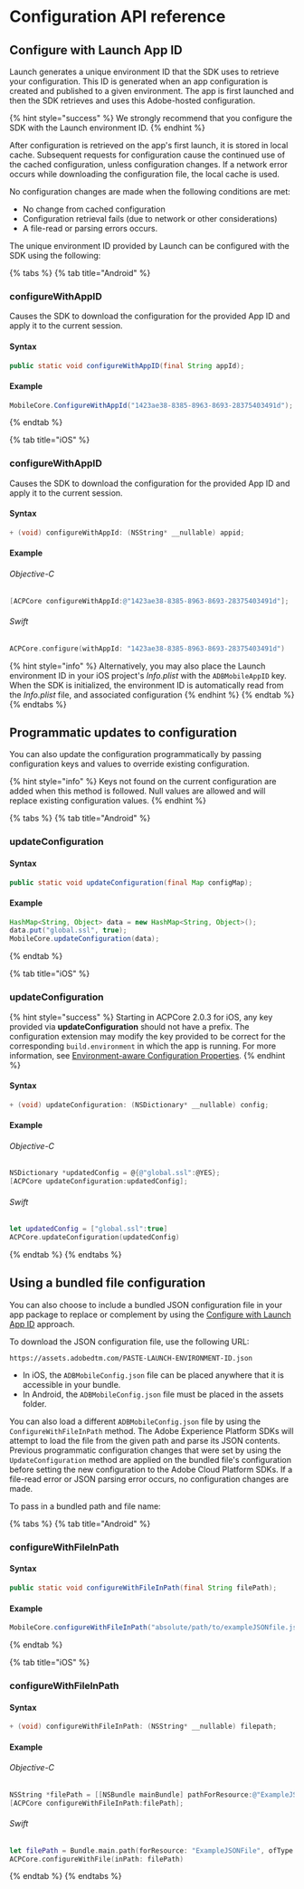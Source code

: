 # Configuration API reference

## Configure with Launch App ID

Launch generates a unique environment ID that the SDK uses to retrieve your configuration. This ID is generated when an app configuration is created and published to a given environment. The app is first launched and then the SDK retrieves and uses this Adobe-hosted configuration.

{% hint style="success" %}
We strongly recommend that you configure the SDK with the Launch environment ID.
{% endhint %}

After configuration is retrieved on the app's first launch, it is stored in local cache. Subsequent requests for configuration cause the continued use of the cached configuration, unless configuration changes. If a network error occurs while downloading the configuration file, the local cache is used.

No configuration changes are made when the following conditions are met:

* No change from cached configuration
* Configuration retrieval fails \(due to network or other considerations\)
* A file-read or parsing errors occurs.

The unique environment ID provided by Launch can be configured with the SDK using the following:

{% tabs %}
{% tab title="Android" %}
### configureWithAppID

Causes the SDK to download the configuration for the provided App ID and apply it to the current session.

#### Syntax

```java
public static void configureWithAppID(final String appId);
```

#### Example

```java
MobileCore.ConfigureWithAppId("1423ae38-8385-8963-8693-28375403491d");
```
{% endtab %}

{% tab title="iOS" %}
### configureWithAppID

Causes the SDK to download the configuration for the provided App ID and apply it to the current session.

#### Syntax

```objectivec
+ (void) configureWithAppId: (NSString* __nullable) appid;
```

#### Example
###### Objective-C

```objectivec
[ACPCore configureWithAppId:@"1423ae38-8385-8963-8693-28375403491d"];
```

###### Swift

```swift
ACPCore.configure(withAppId: "1423ae38-8385-8963-8693-28375403491d")
```

{% hint style="info" %}
Alternatively, you may also place the Launch environment ID in your iOS project's _Info.plist_ with the `ADBMobileAppID` key. When the SDK is initialized, the environment ID is automatically read from the _Info.plist_ file, and associated configuration
{% endhint %}
{% endtab %}
{% endtabs %}

## Programmatic updates to configuration

You can also update the configuration programmatically by passing configuration keys and values to override existing configuration.

{% hint style="info" %}
Keys not found on the current configuration are added when this method is followed. Null values are allowed and will replace existing configuration values.
{% endhint %}

{% tabs %}
{% tab title="Android" %}

### updateConfiguration

#### Syntax

```java
public static void updateConfiguration(final Map configMap);
```

#### Example

```java
HashMap<String, Object> data = new HashMap<String, Object>();
data.put("global.ssl", true);
MobileCore.updateConfiguration(data);
```
{% endtab %}

{% tab title="iOS" %}
### updateConfiguration

{% hint style="success" %}
Starting in ACPCore 2.0.3 for iOS, any key provided via __updateConfiguration__ should not have a prefix.  The configuration extension may modify the key provided to be correct for the corresponding `build.environment` in which the app is running.  For more information, see [Environment-aware Configuration Properties](README.md#environment-aware-configuration-properties).
{% endhint %}

#### Syntax

```objectivec
+ (void) updateConfiguration: (NSDictionary* __nullable) config;
```
#### Example
###### Objective-C
```objectivec
NSDictionary *updatedConfig = @{@"global.ssl":@YES};
[ACPCore updateConfiguration:updatedConfig];
```
###### Swift
```swift
let updatedConfig = ["global.ssl":true]
ACPCore.updateConfiguration(updatedConfig)
```

{% endtab %}
{% endtabs %}

## Using a bundled file configuration

You can also choose to include a bundled JSON configuration file in your app package to replace or complement by using the [Configure with Launch App ID](./#configure-with-launch-app-id) approach.

To download the JSON configuration file, use the following URL:

`https://assets.adobedtm.com/PASTE-LAUNCH-ENVIRONMENT-ID.json`

* In iOS, the `ADBMobileConfig.json` file can be placed anywhere that it is accessible in your bundle.
* In Android, the `ADBMobileConfig.json` file must be placed in the assets folder.

You can also load a different `ADBMobileConfig.json` file by using the `ConfigureWithFileInPath` method. The Adobe Experience Platform SDKs will attempt to load the file from the given path and parse its JSON contents. Previous programmatic configuration changes that were set by using the `UpdateConfiguration` method are applied on the bundled file's configuration before setting the new configuration to the Adobe Cloud Platform SDKs. If a file-read error or JSON parsing error occurs, no configuration changes are made.

To pass in a bundled path and file name:

{% tabs %}
{% tab title="Android" %}
### configureWithFileInPath
#### Syntax

```java
public static void configureWithFileInPath(final String filePath);
```

#### Example

```java
MobileCore.configureWithFileInPath("absolute/path/to/exampleJSONfile.json");
```
{% endtab %}

{% tab title="iOS" %}
### configureWithFileInPath

#### Syntax

```objectivec
+ (void) configureWithFileInPath: (NSString* __nullable) filepath;
```

#### Example
###### Objective-C
```objectivec
NSString *filePath = [[NSBundle mainBundle] pathForResource:@"ExampleJSONFile"ofType:@"json"];
[ACPCore configureWithFileInPath:filePath];
```
###### Swift
```swift
let filePath = Bundle.main.path(forResource: "ExampleJSONFile", ofType: "json")
ACPCore.configureWithFile(inPath: filePath)
```

{% endtab %}
{% endtabs %}
